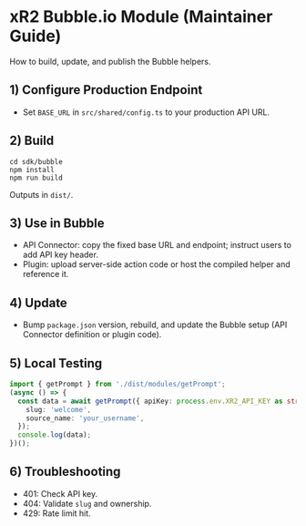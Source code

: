 # xR2 Bubble.io Module (Maintainer Guide)

How to build, update, and publish the Bubble helpers.

## 1) Configure Production Endpoint
- Set `BASE_URL` in `src/shared/config.ts` to your production API URL.

## 2) Build
```
cd sdk/bubble
npm install
npm run build
```
Outputs in `dist/`.

## 3) Use in Bubble
- API Connector: copy the fixed base URL and endpoint; instruct users to add API key header.
- Plugin: upload server-side action code or host the compiled helper and reference it.

## 4) Update
- Bump `package.json` version, rebuild, and update the Bubble setup (API Connector definition or plugin code).

## 5) Local Testing
```ts
import { getPrompt } from './dist/modules/getPrompt';
(async () => {
  const data = await getPrompt({ apiKey: process.env.XR2_API_KEY as string }, {
    slug: 'welcome',
    source_name: 'your_username',
  });
  console.log(data);
})();
```

## 6) Troubleshooting
- 401: Check API key.
- 404: Validate `slug` and ownership.
- 429: Rate limit hit.

